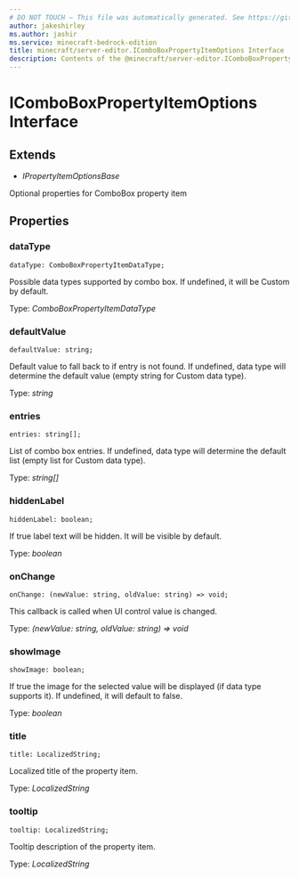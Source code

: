 ```yaml
---
# DO NOT TOUCH — This file was automatically generated. See https://github.com/mojang/minecraftapidocsgenerator to modify descriptions, examples, etc.
author: jakeshirley
ms.author: jashir
ms.service: minecraft-bedrock-edition
title: minecraft/server-editor.IComboBoxPropertyItemOptions Interface
description: Contents of the @minecraft/server-editor.IComboBoxPropertyItemOptions class.
---
```

# IComboBoxPropertyItemOptions Interface

## Extends
- *IPropertyItemOptionsBase*

Optional properties for ComboBox property item

## Properties

### **dataType**
`dataType: ComboBoxPropertyItemDataType;`

Possible data types supported by combo box. If undefined, it will be Custom by default.

Type: *ComboBoxPropertyItemDataType*

### **defaultValue**
`defaultValue: string;`

Default value to fall back to if entry is not found. If undefined, data type will determine the default value (empty string for Custom data type).

Type: *string*

### **entries**
`entries: string[];`

List of combo box entries. If undefined, data type will determine the default list (empty list for Custom data type).

Type: *string[]*

### **hiddenLabel**
`hiddenLabel: boolean;`

If true label text will be hidden. It will be visible by default.

Type: *boolean*

### **onChange**
`onChange: (newValue: string, oldValue: string) => void;`

This callback is called when UI control value is changed.

Type: *(newValue: string, oldValue: string) => void*

### **showImage**
`showImage: boolean;`

If true the image for the selected value will be displayed (if data type supports it). If undefined, it will default to false.

Type: *boolean*

### **title**
`title: LocalizedString;`

Localized title of the property item.

Type: *LocalizedString*

### **tooltip**
`tooltip: LocalizedString;`

Tooltip description of the property item.

Type: *LocalizedString*
